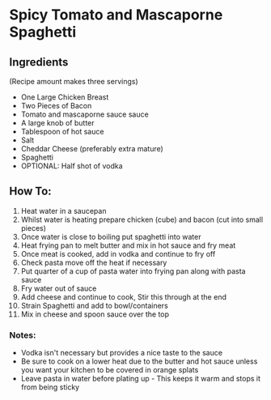# Spicy Tomato and Mascaporne Spaghetti

## Ingredients
(Recipe amount makes three servings)
- One Large Chicken Breast
- Two Pieces of Bacon
- Tomato and mascaporne sauce sauce
- A large knob of butter
- Tablespoon of hot sauce
- Salt
- Cheddar Cheese (preferably extra mature)
- Spaghetti
- OPTIONAL: Half shot of vodka 

## How To:
1. Heat water in a saucepan
2. Whilst water is heating prepare chicken (cube) and bacon (cut into small pieces)
3. Once water is close to boiling put spaghetti into water
4. Heat frying pan to melt butter and mix in hot sauce and fry meat
5. Once meat is cooked, add in vodka and continue to fry off
6. Check pasta move off the heat if necessary
7. Put quarter of a cup of pasta water into frying pan along with pasta sauce
8. Fry water out of sauce
9. Add cheese and continue to cook, Stir this through at the end
10. Strain Spaghetti and add to bowl/containers
11. Mix in cheese and spoon sauce over the top

### Notes:
- Vodka isn't necessary but provides a nice taste to the sauce
- Be sure to cook on a lower heat due to the butter and hot sauce unless you want your kitchen to be covered in orange splats
- Leave pasta in water before plating up - This keeps it warm and stops it from being sticky